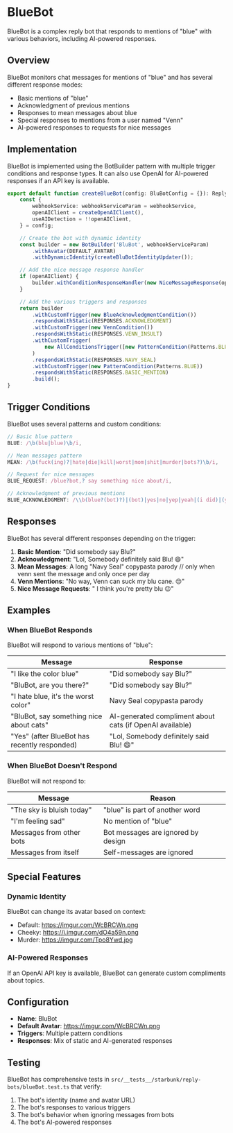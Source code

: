 # BlueBot

BlueBot is a complex reply bot that responds to mentions of "blue" with various behaviors, including AI-powered responses.

## Overview

BlueBot monitors chat messages for mentions of "blue" and has several different response modes:

- Basic mentions of "blue"
- Acknowledgment of previous mentions
- Responses to mean messages about blue
- Special responses to mentions from a user named "Venn"
- AI-powered responses to requests for nice messages

## Implementation

BlueBot is implemented using the BotBuilder pattern with multiple trigger conditions and response types. It can also use OpenAI for AI-powered responses if an API key is available.

```typescript
export default function createBlueBot(config: BluBotConfig = {}): ReplyBot {
	const {
		webhookService: webhookServiceParam = webhookService,
		openAIClient = createOpenAIClient(),
		useAIDetection = !!openAIClient,
	} = config;

	// Create the bot with dynamic identity
	const builder = new BotBuilder('BluBot', webhookServiceParam)
		.withAvatar(DEFAULT_AVATAR)
		.withDynamicIdentity(createBluBotIdentityUpdater());

	// Add the nice message response handler
	if (openAIClient) {
		builder.withConditionResponseHandler(new NiceMessageResponse(openAIClient));
	}

	// Add the various triggers and responses
	return builder
		.withCustomTrigger(new BlueAcknowledgmentCondition())
		.respondsWithStatic(RESPONSES.ACKNOWLEDGMENT)
		.withCustomTrigger(new VennCondition())
		.respondsWithStatic(RESPONSES.VENN_INSULT)
		.withCustomTrigger(
			new AllConditionsTrigger([new PatternCondition(Patterns.BLUE), new PatternCondition(Patterns.MEAN)]),
		)
		.respondsWithStatic(RESPONSES.NAVY_SEAL)
		.withCustomTrigger(new PatternCondition(Patterns.BLUE))
		.respondsWithStatic(RESPONSES.BASIC_MENTION)
		.build();
}
```

## Trigger Conditions

BlueBot uses several patterns and custom conditions:

```typescript
// Basic blue pattern
BLUE: /\b(blu|blue)\b/i,

// Mean messages pattern
MEAN: /\b(fuck(ing)?|hate|die|kill|worst|mom|shit|murder|bots?)\b/i,

// Request for nice messages
BLUE_REQUEST: /blue?bot,? say something nice about/i,

// Acknowledgment of previous mentions
BLUE_ACKNOWLEDGMENT: /\\b(blue?(bot)?)|(bot)|yes|no|yep|yeah|(i did)|(you got it)|(sure did)\b\b/i,
```

## Responses

BlueBot has several different responses depending on the trigger:

1. **Basic Mention**: "Did somebody say Blu?"
2. **Acknowledgment**: "Lol, Somebody definitely said Blu! :smile:"
3. **Mean Messages**: A long "Navy Seal" copypasta parody // only when venn sent the message and only once per day
4. **Venn Mentions**: "No way, Venn can suck my blu cane. :unamused:"
5. **Nice Message Requests**: "<name> I think you're pretty blu :wink:"

## Examples

### When BlueBot Responds

BlueBot will respond to various mentions of "blue":

| Message                                      | Response                                                 |
| -------------------------------------------- | -------------------------------------------------------- |
| "I like the color blue"                      | "Did somebody say Blu?"                                  |
| "BluBot, are you there?"                     | "Did somebody say Blu?"                                  |
| "I hate blue, it's the worst color"          | Navy Seal copypasta parody                               |
| "BluBot, say something nice about cats"      | AI-generated compliment about cats (if OpenAI available) |
| "Yes" (after BlueBot has recently responded) | "Lol, Somebody definitely said Blu! :smile:"             |

### When BlueBot Doesn't Respond

BlueBot will not respond to:

| Message                   | Reason                             |
| ------------------------- | ---------------------------------- |
| "The sky is bluish today" | "blue" is part of another word     |
| "I'm feeling sad"         | No mention of "blue"               |
| Messages from other bots  | Bot messages are ignored by design |
| Messages from itself      | Self-messages are ignored          |

## Special Features

### Dynamic Identity

BlueBot can change its avatar based on context:

- Default: https://imgur.com/WcBRCWn.png
- Cheeky: https://i.imgur.com/dO4a59n.png
- Murder: https://imgur.com/Tpo8Ywd.jpg

### AI-Powered Responses

If an OpenAI API key is available, BlueBot can generate custom compliments about topics.

## Configuration

- **Name**: BluBot
- **Default Avatar**: https://imgur.com/WcBRCWn.png
- **Triggers**: Multiple pattern conditions
- **Responses**: Mix of static and AI-generated responses

## Testing

BlueBot has comprehensive tests in `src/__tests__/starbunk/reply-bots/blueBot.test.ts` that verify:

1. The bot's identity (name and avatar URL)
2. The bot's responses to various triggers
3. The bot's behavior when ignoring messages from bots
4. The bot's AI-powered responses
